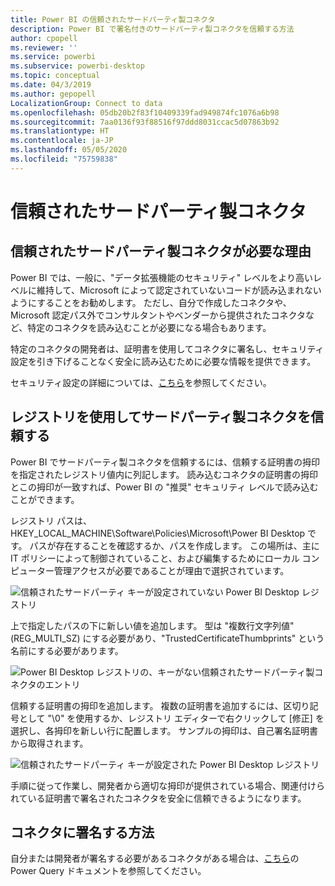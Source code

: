 ```yaml
---
title: Power BI の信頼されたサードパーティ製コネクタ
description: Power BI で署名付きのサードパーティ製コネクタを信頼する方法
author: cpopell
ms.reviewer: ''
ms.service: powerbi
ms.subservice: powerbi-desktop
ms.topic: conceptual
ms.date: 04/3/2019
ms.author: gepopell
LocalizationGroup: Connect to data
ms.openlocfilehash: 05db20b2f83f10409339fad949874fc1076a6b98
ms.sourcegitcommit: 7aa0136f93f88516f97ddd8031ccac5d07863b92
ms.translationtype: HT
ms.contentlocale: ja-JP
ms.lasthandoff: 05/05/2020
ms.locfileid: "75759838"
---
```

# <a name="trusted-third-party-connectors"></a>信頼されたサードパーティ製コネクタ

## <a name="why-do-you-need-trusted-third-party-connectors"></a>信頼されたサードパーティ製コネクタが必要な理由

Power BI では、一般に、"データ拡張機能のセキュリティ" レベルをより高いレベルに維持して、Microsoft によって認定されていないコードが読み込まれないようにすることをお勧めします。 ただし、自分で作成したコネクタや、Microsoft 認定パス外でコンサルタントやベンダーから提供されたコネクタなど、特定のコネクタを読み込むことが必要になる場合もあります。

特定のコネクタの開発者は、証明書を使用してコネクタに署名し、セキュリティ設定を引き下げることなく安全に読み込むために必要な情報を提供できます。

セキュリティ設定の詳細については、[こちら](https://docs.microsoft.com/power-bi/desktop-connector-extensibility)を参照してください。

## <a name="using-the-registry-to-trust-third-party-connectors"></a>レジストリを使用してサードパーティ製コネクタを信頼する

Power BI でサードパーティ製コネクタを信頼するには、信頼する証明書の拇印を指定されたレジストリ値内に列記します。 読み込むコネクタの証明書の拇印とこの拇印が一致すれば、Power BI の "推奨" セキュリティ レベルで読み込むことができます。 

レジストリ パスは、HKEY_LOCAL_MACHINE\Software\Policies\Microsoft\Power BI Desktop です。 パスが存在することを確認するか、パスを作成します。 この場所は、主に IT ポリシーによって制御されていること、および編集するためにローカル コンピューター管理アクセスが必要であることが理由で選択されています。 

![信頼されたサードパーティ キーが設定されていない Power BI Desktop レジストリ](media/desktop-trusted-third-party-connectors/desktoptrustedthird1.png)

上で指定したパスの下に新しい値を追加します。 型は "複数行文字列値" (REG_MULTI_SZ) にする必要があり、"TrustedCertificateThumbprints" という名前にする必要があります。 

![Power BI Desktop レジストリの、キーがない信頼されたサードパーティ製コネクタのエントリ](media/desktop-trusted-third-party-connectors/desktoptrustedthird2.png)

信頼する証明書の拇印を追加します。 複数の証明書を追加するには、区切り記号として "\0" を使用するか、レジストリ エディターで右クリックして [修正] を選択し、各拇印を新しい行に配置します。 サンプルの拇印は、自己署名証明書から取得されます。 

 ![信頼されたサードパーティ キーが設定された Power BI Desktop レジストリ](media/desktop-trusted-third-party-connectors/desktoptrustedthird3.png)

手順に従って作業し、開発者から適切な拇印が提供されている場合、関連付けられている証明書で署名されたコネクタを安全に信頼できるようになります。

## <a name="how-to-sign-connectors"></a>コネクタに署名する方法

自分または開発者が署名する必要があるコネクタがある場合は、[こちら](https://docs.microsoft.com/power-query/handlingconnectorsigning)の Power Query ドキュメントを参照してください。
